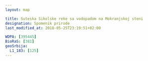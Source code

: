 ```yaml
---
layout: map

title: Suteska Sikolske reke sa vodopadom na Mokranjskoj steni
designation: Spomenik prirode
last_modified_at: 2018-05-25T23:19:51+02:00

WDPA: [395445]
BioRaS: [381]
geoSrbija:
  L1_183: [125]
---
```

